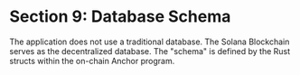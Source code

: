 # Section 9: Database Schema

The application does not use a traditional database. The Solana Blockchain serves as the decentralized database. The "schema" is defined by the Rust structs within the on-chain Anchor program.
